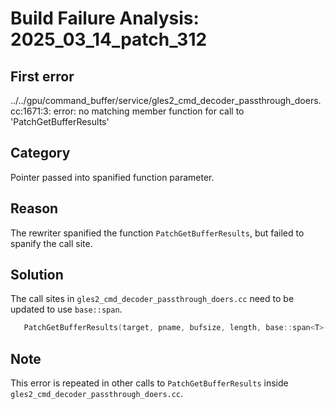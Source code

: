 # Build Failure Analysis: 2025_03_14_patch_312

## First error

../../gpu/command_buffer/service/gles2_cmd_decoder_passthrough_doers.cc:1671:3: error: no matching member function for call to 'PatchGetBufferResults'

## Category
Pointer passed into spanified function parameter.

## Reason
The rewriter spanified the function `PatchGetBufferResults`, but failed to spanify the call site.

## Solution
The call sites in `gles2_cmd_decoder_passthrough_doers.cc` need to be updated to use `base::span`.

```c++
   PatchGetBufferResults(target, pname, bufsize, length, base::span<T>(params, bufsize));
```

## Note
This error is repeated in other calls to `PatchGetBufferResults` inside `gles2_cmd_decoder_passthrough_doers.cc`.